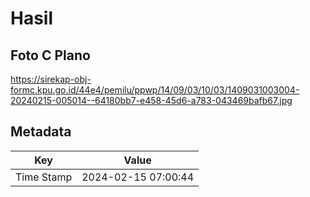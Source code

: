 # Hasil

## Foto C Plano

https://sirekap-obj-formc.kpu.go.id/44e4/pemilu/ppwp/14/09/03/10/03/1409031003004-20240215-005014--64180bb7-e458-45d6-a783-043469bafb67.jpg


## Metadata

| Key        | Value               |
| ---------- | ------------------- |
| Time Stamp | 2024-02-15 07:00:44 |



